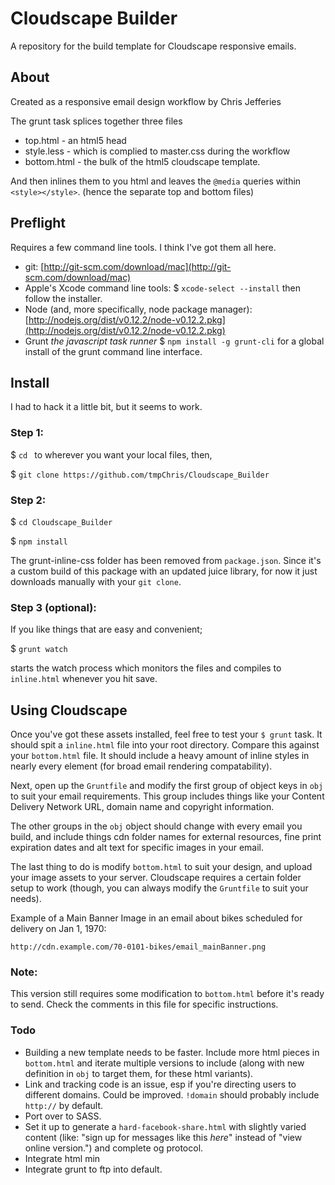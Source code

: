 # Cloudscape Builder
A repository for the build template for Cloudscape responsive emails. 

## About
Created as a responsive email design workflow by Chris Jefferies

The grunt task splices together three files

* top.html - an html5 head
* style.less - which is complied to master.css during the workflow
* bottom.html - the bulk of the html5 cloudscape template.

And then inlines them to you html and leaves the `@media` queries within `<style></style>`. (hence the separate top and bottom files) 

## Preflight

Requires a few command line tools. I think I've got them all here. 

* git: [http://git-scm.com/download/mac](http://git-scm.com/download/mac)
* Apple's Xcode command line tools: $ `xcode-select --install` then follow the installer.
* Node (and, more specifically, node package manager): [http://nodejs.org/dist/v0.12.2/node-v0.12.2.pkg](http://nodejs.org/dist/v0.12.2/node-v0.12.2.pkg)
* Grunt *the javascript task runner* $ `npm install -g grunt-cli` for a global install of the grunt command line interface. 

## Install

I had to hack it a little bit, but it seems to work. 

### Step 1:
$ `cd ` to wherever you want your local files, then, 

$ `git clone https://github.com/tmpChris/Cloudscape_Builder`

### Step 2:
$ `cd Cloudscape_Builder`

$ `npm install`

The grunt-inline-css folder has been removed from `package.json`. Since it's a custom build of this package with an updated juice library, for now it just downloads manually with your `git clone`. 

### Step 3 (optional):

If you like things that are easy and convenient;

$ `grunt watch`

starts the watch process which monitors the files and compiles to `inline.html` whenever you hit save. 

## Using Cloudscape

Once you've got these assets installed, feel free to test your `$ grunt` task. It should spit a `inline.html` file into your root directory. Compare this against your `bottom.html` file. It should include a heavy amount of inline styles in nearly every element (for broad email rendering compatability).

Next, open up the `Gruntfile` and modify the first group of object keys in `obj` to suit your email requirements. This group includes things like your Content Delivery Network URL, domain name and copyright information.

The other groups in the `obj` object should change with every email you build, and include things cdn folder names for external resources, fine print expiration dates and alt text for specific images in your email. 

The last thing to do is modify `bottom.html` to suit your design, and upload your image assets to your server. Cloudscape requires a certain folder setup to work (though, you can always modify the `Gruntfile` to suit your needs). 

Example of a Main Banner Image in an email about bikes scheduled for delivery on Jan 1, 1970:

`http://cdn.example.com/70-0101-bikes/email_mainBanner.png`


### Note:

This version still requires some modification to `bottom.html` before it's ready to send. Check the comments in this file for specific instructions.

### Todo

* Building a new template needs to be faster. Include more html pieces in `bottom.html` and iterate multiple versions to include (along with new definition in `obj` to target them, for these html variants).
* Link and tracking code is an issue, esp if you're directing users to different domains. Could be improved. `!domain` should probably include `http://` by default.
* Port over to SASS.
* Set it up to generate a `hard-facebook-share.html` with slightly varied content  (like: "sign up for messages like this _here_" instead of "view online version.") and complete og protocol.
* Integrate html min
* Integrate grunt to ftp into default.









